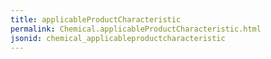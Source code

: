 ```yaml
---
title: applicableProductCharacteristic
permalink: Chemical.applicableProductCharacteristic.html
jsonid: chemical_applicableproductcharacteristic
---
```

